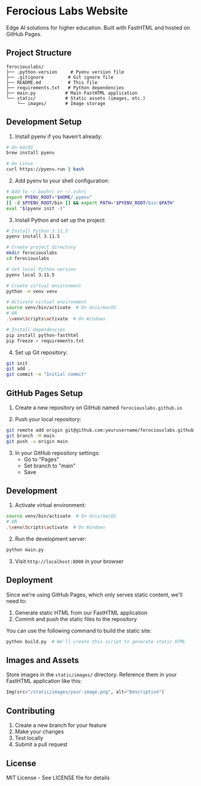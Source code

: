 # Ferocious Labs Website

Edge AI solutions for higher education. Built with FastHTML and hosted on GitHub Pages.

## Project Structure
```
ferociouslabs/
├── .python-version     # Pyenv version file
├── .gitignore         # Git ignore file
├── README.md          # This file
├── requirements.txt   # Python dependencies
├── main.py           # Main FastHTML application
└── static/           # Static assets (images, etc.)
    └── images/       # Image storage
```

## Development Setup

1. Install pyenv if you haven't already:
```bash
# On macOS
brew install pyenv

# On Linux
curl https://pyenv.run | bash
```

2. Add pyenv to your shell configuration:
```bash
# Add to ~/.bashrc or ~/.zshrc
export PYENV_ROOT="$HOME/.pyenv"
[[ -d $PYENV_ROOT/bin ]] && export PATH="$PYENV_ROOT/bin:$PATH"
eval "$(pyenv init -)"
```

3. Install Python and set up the project:
```bash
# Install Python 3.11.5
pyenv install 3.11.5

# Create project directory
mkdir ferociouslabs
cd ferociouslabs

# Set local Python version
pyenv local 3.11.5

# Create virtual environment
python -m venv venv

# Activate virtual environment
source venv/bin/activate  # On Unix/macOS
# OR
.\venv\Scripts\activate  # On Windows

# Install dependencies
pip install python-fasthtml
pip freeze > requirements.txt
```

4. Set up Git repository:
```bash
git init
git add .
git commit -m "Initial commit"
```

## GitHub Pages Setup

1. Create a new repository on GitHub named `ferociouslabs.github.io`

2. Push your local repository:
```bash
git remote add origin git@github.com:yourusername/ferociouslabs.github.io.git
git branch -M main
git push -u origin main
```

3. In your GitHub repository settings:
   - Go to "Pages"
   - Set branch to "main"
   - Save

## Development

1. Activate virtual environment:
```bash
source venv/bin/activate  # On Unix/macOS
# OR
.\venv\Scripts\activate  # On Windows
```

2. Run the development server:
```bash
python main.py
```

3. Visit `http://localhost:8000` in your browser

## Deployment

Since we're using GitHub Pages, which only serves static content, we'll need to:
1. Generate static HTML from our FastHTML application
2. Commit and push the static files to the repository

You can use the following command to build the static site:
```bash
python build.py  # We'll create this script to generate static HTML
```

## Images and Assets

Store images in the `static/images/` directory. Reference them in your FastHTML application like this:
```python
Img(src="/static/images/your-image.png", alt="Description")
```

## Contributing

1. Create a new branch for your feature
2. Make your changes
3. Test locally
4. Submit a pull request

## License

MIT License - See LICENSE file for details